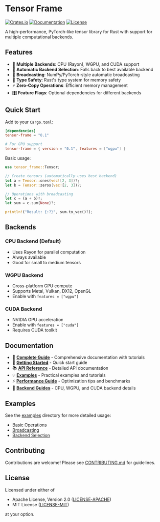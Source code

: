 # Tensor Frame

[![Crates.io](https://img.shields.io/crates/v/tensor-frame)](https://crates.io/crates/tensor-frame)
[![Documentation](https://docs.rs/tensor-frame/badge.svg)](https://docs.rs/tensor-frame)
[![License](https://img.shields.io/badge/license-MIT%2FApache--2.0-blue.svg)](LICENSE-MIT)

A high-performance, PyTorch-like tensor library for Rust with support for multiple computational backends.

## Features

- 🚀 **Multiple Backends**: CPU (Rayon), WGPU, and CUDA support
- 🔄 **Automatic Backend Selection**: Falls back to best available backend
- 📐 **Broadcasting**: NumPy/PyTorch-style automatic broadcasting
- 🎯 **Type Safety**: Rust's type system for memory safety
- ⚡ **Zero-Copy Operations**: Efficient memory management
- 🎛️ **Feature Flags**: Optional dependencies for different backends

## Quick Start

Add to your `Cargo.toml`:

```toml
[dependencies]
tensor-frame = "0.1"

# For GPU support
tensor-frame = { version = "0.1", features = ["wgpu"] }
```

Basic usage:

```rust
use tensor_frame::Tensor;

// Create tensors (automatically uses best backend)
let a = Tensor::ones(vec![2, 3])?;
let b = Tensor::zeros(vec![2, 3])?;

// Operations with broadcasting
let c = (a + b)?;
let sum = c.sum(None)?;

println!("Result: {:?}", sum.to_vec()?);
```

## Backends

### CPU Backend (Default)
- Uses Rayon for parallel computation
- Always available
- Good for small to medium tensors

### WGPU Backend
- Cross-platform GPU compute
- Supports Metal, Vulkan, DX12, OpenGL
- Enable with `features = ["wgpu"]`

### CUDA Backend  
- NVIDIA GPU acceleration
- Enable with `features = ["cuda"]`
- Requires CUDA toolkit

## Documentation

- 📖 [**Complete Guide**](https://yourusername.github.io/tensor-frame/) - Comprehensive documentation with tutorials
- 🚀 [**Getting Started**](https://yourusername.github.io/tensor-frame/getting-started.html) - Quick start guide  
- 📚 [**API Reference**](https://docs.rs/tensor-frame) - Detailed API documentation
- 💡 [**Examples**](https://yourusername.github.io/tensor-frame/examples/) - Practical examples and tutorials
- ⚡ [**Performance Guide**](https://yourusername.github.io/tensor-frame/performance.html) - Optimization tips and benchmarks
- 🔧 [**Backend Guides**](https://yourusername.github.io/tensor-frame/backends/) - CPU, WGPU, and CUDA backend details

## Examples

See the [examples](examples/) directory for more detailed usage:

- [Basic Operations](examples/basic_operations.rs)
- [Broadcasting](examples/broadcasting.rs)
- [Backend Selection](examples/backends.rs)

## Contributing

Contributions are welcome! Please see [CONTRIBUTING.md](CONTRIBUTING.md) for guidelines.

## License

Licensed under either of

- Apache License, Version 2.0 ([LICENSE-APACHE](LICENSE-APACHE))
- MIT License ([LICENSE-MIT](LICENSE-MIT))

at your option.